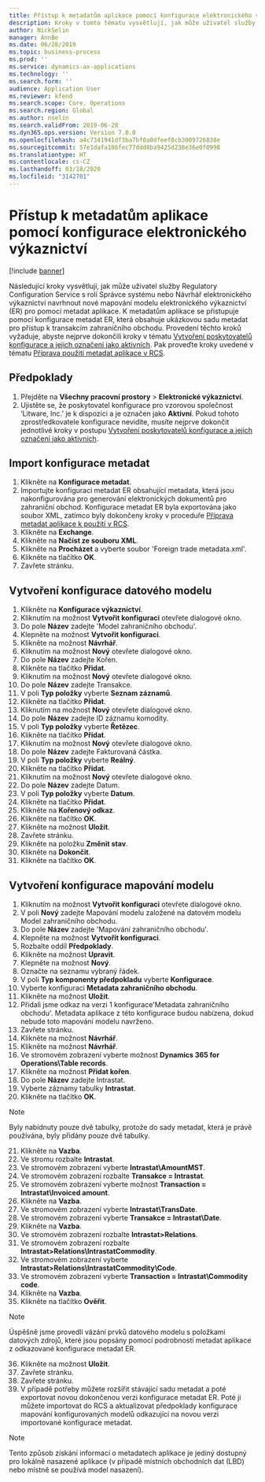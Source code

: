 ```yaml
---
title: Přístup k metadatům aplikace pomocí konfigurace elektronického výkaznictví
description: Kroky v tomto tématu vysvětlují, jak může uživatel služby Regulatory Configuration Service (RCS) navrhnout nové mapování modelu elektronického výkaznictví (ER) pomocí metadat v Finance and Operations.
author: NickSelin
manager: AnnBe
ms.date: 06/28/2019
ms.topic: business-process
ms.prod: ''
ms.service: dynamics-ax-applications
ms.technology: ''
ms.search.form: ''
audience: Application User
ms.reviewer: kfend
ms.search.scope: Core, Operations
ms.search.region: Global
ms.author: nselin
ms.search.validFrom: 2019-06-28
ms.dyn365.ops.version: Version 7.0.0
ms.openlocfilehash: a4c7341941df3ba7bf0a0dfeef8cb3009726838e
ms.sourcegitcommit: 57e1dafa186fec77ddd8ba9425d238e36e0f0998
ms.translationtype: HT
ms.contentlocale: cs-CZ
ms.lasthandoff: 03/18/2020
ms.locfileid: "3142701"
---
```

# <a name="access-application-metadata-by-using-er-configuration"></a>Přístup k metadatům aplikace pomocí konfigurace elektronického výkaznictví

[!include [banner](../../includes/banner.md)]

Následující kroky vysvětlují, jak může uživatel služby Regulatory Configuration Service s rolí Správce systému nebo Návrhář elektronického výkaznictví navrhnout nové mapování modelu elektronického výkaznictví (ER) pro pomocí metadat aplikace. K metadatům aplikace se přistupuje pomocí konfigurace metadat ER, která obsahuje ukázkovou sadu metadat pro přístup k transakcím zahraničního obchodu. Provedení těchto kroků vyžaduje, abyste nejprve dokončili kroky v tématu [Vytvoření poskytovatelů konfigurace a jejich označení jako aktivních](er-configuration-provider-mark-it-active-2016-11.md). Pak proveďte kroky uvedené v tématu [Příprava použití metadat aplikace v RCS](prepare-application-metadata-rcs.md).

## <a name="prerequisites"></a>Předpoklady
1. Přejděte na **Všechny pracovní prostory** > **Elektronické výkaznictví**. 
2. Ujistěte se, že poskytovatel konfigurace pro vzorovou společnost ‘Litware, Inc.’ je k dispozici a je označen jako **Aktivní**. Pokud tohoto zprostředkovatele konfigurace nevidíte, musíte nejprve dokončit jednotlivé kroky v postupu [Vytvoření poskytovatelů konfigurace a jejich označení jako aktivních](er-configuration-provider-mark-it-active-2016-11.md). 

## <a name="import-metadata-configuration"></a>Import konfigurace metadat 
1. Klikněte na **Konfigurace metadat**. 
2. Importujte konfiguraci metadat ER obsahující metadata, která jsou nakonfigurována pro generování elektronických dokumentů pro zahraniční obchod. Konfigurace metadat ER byla exportována jako soubor XML, zatímco byly dokončeny kroky v proceduře [Příprava metadat aplikace k použití v RCS](prepare-application-metadata-rcs.md). 
3. Klikněte na **Exchange**. 
4. Klikněte na **Načíst ze souboru XML**. 
5. Klikněte na **Procházet** a vyberte soubor 'Foreign trade metadata.xml'. 
6. Klikněte na tlačítko **OK**. 
7. Zavřete stránku. 

## <a name="create-data-model-configuration"></a>Vytvoření konfigurace datového modelu
1. Klikněte na **Konfigurace výkaznictví**. 
2. Kliknutím na možnost **Vytvořit konfiguraci** otevřete dialogové okno. 
3. Do pole **Název** zadejte 'Model zahraničního obchodu'. 
4. Klepněte na možnost **Vytvořit konfiguraci**. 
5. Klikněte na možnost **Návrhář**. 
6. Kliknutím na možnost **Nový** otevřete dialogové okno. 
7. Do pole **Název** zadejte Kořen. 
8. Klikněte na tlačítko **Přidat**. 
9. Kliknutím na možnost **Nový** otevřete dialogové okno. 
10.    Do pole **Název** zadejte Transakce. 
11.    V poli **Typ položky** vyberte **Seznam záznamů**. 
12.    Klikněte na tlačítko **Přidat**. 
13.    Kliknutím na možnost **Nový** otevřete dialogové okno. 
14.    Do pole **Název** zadejte ID záznamu komodity. 
15.    V poli **Typ položky** vyberte **Řetězec**. 
16.    Klikněte na tlačítko **Přidat**. 
17.    Kliknutím na možnost **Nový** otevřete dialogové okno. 
18.    Do pole **Název** zadejte Fakturovaná částka. 
19.    V poli **Typ položky** vyberte **Reálný**. 
20.    Klikněte na tlačítko **Přidat**. 
21.    Kliknutím na možnost **Nový** otevřete dialogové okno. 
22.    Do pole **Název** zadejte Datum. 
23.    V poli **Typ položky** vyberte **Datum**. 
24.    Klikněte na tlačítko **Přidat**. 
25.    Klikněte na **Kořenový odkaz**. 
26.    Klikněte na tlačítko **OK**. 
27.    Klikněte na možnost **Uložit**. 
28.    Zavřete stránku. 
29.    Klikněte na položku **Změnit stav**. 
30.    Klikněte na **Dokončit**. 
31.    Klikněte na tlačítko **OK**. 

## <a name="create-model-mapping-configuration"></a>Vytvoření konfigurace mapování modelu 
1. Kliknutím na možnost **Vytvořit konfiguraci** otevřete dialogové okno. 
2. V poli **Nový** zadejte Mapování modelu založené na datovém modelu Model zahraničního obchodu. 
3. Do pole **Název** zadejte 'Mapování zahraničního obchodu'. 
4. Klepněte na možnost **Vytvořit konfiguraci**. 
5. Rozbalte oddíl **Předpoklady**. 
6. Klikněte na možnost **Upravit**. 
7. Klepněte na možnost **Nový**. 
8. Označte na seznamu vybraný řádek. 
9. V poli **Typ komponenty předpokladu** vyberte **Konfigurace**. 
10.    Vyberte konfiguraci **Metadata zahraničního obchodu**. 
11.    Klikněte na možnost **Uložit**. 
12.    Přidali jsme odkaz na verzi 1 konfigurace'Metadata zahraničního obchodu'. Metadata aplikace z této konfigurace budou nabízena, dokud nebude toto mapování modelu navrženo. 
13.    Zavřete stránku. 
14.    Klikněte na možnost **Návrhář**. 
15.    Klikněte na možnost **Návrhář**. 
16.    Ve stromovém zobrazení vyberte možnost **Dynamics 365 for Operations\Table records**. 
17.    Klikněte na možnost **Přidat kořen**. 
18.    Do pole **Název** zadejte Intrastat. 
19.    Vyberte záznamy tabulky **Intrastat**. 
20.    Klikněte na tlačítko **OK**. 

> [!NOTE]
> Byly nabídnuty pouze dvě tabulky, protože do sady metadat, která je právě používána, byly přidány pouze dvě tabulky. 

21.    Klikněte na **Vazba**. 
22.    Ve stromu rozbalte **Intrastat**. 
23.    Ve stromovém zobrazení vyberte **Intrastat\AmountMST**. 
24.    Ve stromovém zobrazení rozbalte **Transakce = Intrastat**. 
25.    Ve stromovém zobrazení vyberte možnost **Transaction = Intrastat\Invoiced amount**. 
26.    Klikněte na **Vazba**. 
27.    Ve stromovém zobrazení vyberte **Intrastat\TransDate**. 
28.    Ve stromovém zobrazení vyberte **Transakce = Intrastat\Date**. 
29.    Klikněte na **Vazba**. 
30.    Ve stromovém zobrazení rozbalte **Intrastat\>Relations**. 
31.    Ve stromovém zobrazení rozbalte **Intrastat\>Relations\IntrastatCommodity**. 
32.    Ve stromovém zobrazení vyberte **Intrastat\>Relations\IntrastatCommodity\Code**. 
33.    Ve stromovém zobrazení vyberte **Transaction = Intrastat\Commodity code**. 
34.    Klikněte na **Vazba**. 
35.    Klikněte na tlačítko **Ověřit**. 

> [!NOTE]
> Úspěšně jsme provedli vázání prvků datového modelu s položkami datových zdrojů, které jsou popsány pomocí podrobností metadat aplikace z odkazované konfigurace metadat ER. 
36.    Klikněte na možnost **Uložit**. 
37.    Zavřete stránku. 
38.    Zavřete stránku. 
39.    V případě potřeby můžete rozšířit stávající sadu metadat a poté exportovat novou dokončenou verzi konfigurace metadat ER. Poté ji můžete importovat do RCS a aktualizovat předpoklady konfigurace mapování konfigurovaných modelů odkazující na novou verzi importované konfigurace metadat. 

> [!NOTE]
> Tento způsob získání informací o metadatech aplikace je jediný dostupný pro lokálně nasazené aplikace (v případě místních obchodních dat (LBD) nebo místně se používá model nasazení).
        

